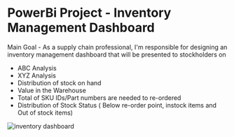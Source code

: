 
# PowerBi Project - Inventory Management Dashboard

Main Goal - As a supply chain professional, I'm responsible for designing an inventory management dashboard that will be presented to stockholders on 
- ABC Analysis
- XYZ Analysis
- Distribution of stock on hand
- Value in the Warehouse
- Total of SKU IDs/Part numbers are needed to re-ordered
- Distribution of Stock Status ( Below re-order point, instock items and Out of stock items)

![inventory dashboard](https://user-images.githubusercontent.com/102349366/162681458-0643bb8f-8e94-4cf8-a75a-a22c00609866.jpg)



